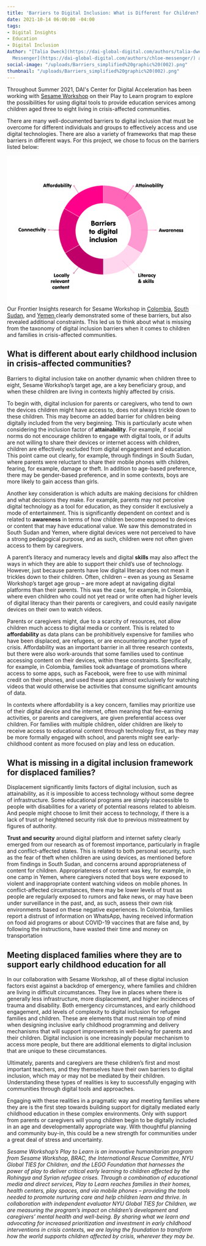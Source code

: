 ```yaml
---
title: 'Barriers to Digital Inclusion: What is Different for Children?'
date: 2021-10-14 06:00:00 -04:00
tags:
- Digital Insights
- Education
- Digital Inclusion
Author: "[Talia Dweck](https://dai-global-digital.com/authors/talia-dweck/), [Chloe
  Messenger](https://dai-global-digital.com/authors/chloe-messenger/) and [Anne Hand](https://dai-global-digital.com/authors/anne-hand/)"
social-image: "/uploads/Barriers_simplified%20graphic%20(002).png"
thumbnail: "/uploads/Barriers_simplified%20graphic%20(002).png"
---
```


Throughout Summer 2021, DAI's Center for Digital Acceleration has been working with [Sesame Workshop](https://www.sesameworkshop.org/what-we-do/refugee-response) on their Play to Learn program to explore the possibilities for using digital tools to provide education services among children aged three to eight living in crisis-affected communities.

There are many well-documented barriers to digital inclusion that must be overcome for different individuals and groups to effectively access and use digital technologies. There are also a variety of frameworks that map these barriers in different ways. For this project, we chose to focus on the barriers listed below: 

![Barriers_simplified graphic (002).png](/uploads/Barriers_simplified%20graphic%20(002).png)Our Frontier Insights research for Sesame Workshop in [Colombia](https://dai-global-digital.com/frontier-insights-colombia-understanding-childrens-digital-access.html?utm_source=related-box), [South Sudan](https://dai-global-digital.com/frontier-insights-south-sudan-understanding-childrens-digital-access.html?utm_source=related-box), and [Yemen ](https://dai-global-digital.com/frontier-insights-yemen-understanding-childrens-digital-access.html)clearly demonstrated some of these barriers, but also revealed additional constraints. This led us to think about what is missing from the taxonomy of digital inclusion barriers when it comes to children and families in crisis-affected communities.

<!--more-->

## What is different about early childhood inclusion in crisis-affected communities?

Barriers to digital inclusion take on another dynamic when children three to eight, Sesame Workshop’s target age, are a key beneficiary group, and when these children are living in contexts highly affected by crisis.

To begin with, digital inclusion for parents or caregivers, who tend to own the devices children might have access to, does not always trickle down to these children. This may become an added barrier for children being digitally included from the very beginning. This is particularly acute when considering the inclusion factor of **attainability**. For example, if social norms do not encourage children to engage with digital tools, or if adults are not willing to share their devices or internet access with children, children are effectively excluded from digital engagement and education. This point came out clearly, for example, through findings in South Sudan, where parents were reluctant to share their mobile phones with children, fearing, for example, damage or theft. In addition to age-based preference, there may be gender-based preference, and in some contexts, boys are more likely to gain access than girls.

Another key consideration is which adults are making decisions for children and what decisions they make. For example, parents may not perceive digital technology as a tool for education, as they consider it exclusively a mode of entertainment. This is significantly dependent on context and is related to **awareness** in terms of how children become exposed to devices or content that may have educational value. We saw this demonstrated in South Sudan and Yemen, where digital devices were not perceived to have a strong pedagogical purpose, and as such, children were not often given access to them by caregivers.

A parent’s literacy and numeracy levels and digital **skills** may also affect the ways in which they are able to support their child’s use of technology. However, just because parents have low digital literacy does not mean it trickles down to their children. Often, children – even as young as Sesame Workshop’s target age group – are more adept at navigating digital platforms than their parents. This was the case, for example, in Colombia, where even children who could not yet read or write often had higher levels of digital literacy than their parents or caregivers, and could easily navigate devices on their own to watch videos.

Parents or caregivers might, due to a scarcity of resources, not allow children much access to digital media or content. This is related to **affordability** as data plans can be prohibitively expensive for families who have been displaced, are refugees, or are encountering another type of crisis. Affordability was an important barrier in all three research contexts, but there were also work-arounds that some families used to continue accessing content on their devices, within these constraints. Specifically, for example, in Colombia, families took advantage of promotions where access to some apps, such as Facebook, were free to use with minimal credit on their phones, and used these apps almost exclusively for watching videos that would otherwise be activities that consume significant amounts of data.

In contexts where affordability is a key concern, families may prioritize use of their digital device and the internet, often meaning that fee-earning activities, or parents and caregivers, are given preferential access over children. For families with multiple children, older children are likely to receive access to educational content through technology first, as they may be more formally engaged with school, and parents might see early-childhood content as more focused on play and less on education.

## What is missing in a digital inclusion framework for displaced families?

Displacement significantly limits factors of digital inclusion, such as attainability, as it is impossible to access technology without some degree of infrastructure. Some educational programs are simply inaccessible to people with disabilities for a variety of potential reasons related to ableism. And people might choose to limit their access to technology, if there is a lack of trust or heightened security risk due to previous mistreatment by figures of authority.

**Trust and security** around digital platform and internet safety clearly emerged from our research as of foremost importance, particularly in fragile and conflict-affected states. This is related to both personal security, such as the fear of theft when children are using devices, as mentioned before from findings in South Sudan, and concerns around appropriateness of content for children. Appropriateness of content was key, for example, in one camp in Yemen, where caregivers noted that boys were exposed to violent and inappropriate content watching videos on mobile phones. In conflict-affected circumstances, there may be lower levels of trust as people are regularly exposed to rumors and fake news, or may have been under surveillance in the past, and, as such, assess their own risk environments based on these negative experiences. In Colombia, families report a distrust of information on WhatsApp, having received information on food aid programs or about COVID-19 vaccines that are false and, by following the instructions, have wasted their time and money on transportation

## Meeting displaced families where they are to support early childhood education for all

In our collaboration with Sesame Workshop, all of these digital inclusion factors exist against a backdrop of emergency, where families and children are living in difficult circumstances. They live in places where there is generally less infrastructure, more displacement, and higher incidences of trauma and disability. Both emergency circumstances, and early childhood engagement, add levels of complexity to digital inclusion for refugee families and children. These are elements that must remain top of mind when designing inclusive early childhood programming and delivery mechanisms that will support improvements in well-being for parents and their children. Digital inclusion is one increasingly popular mechanism to access more people, but there are additional elements to digital inclusion that are unique to these circumstances.

Ultimately, parents and caregivers are these children’s first and most important teachers, and they themselves have their own barriers to digital inclusion, which may or may not be mediated by their children. Understanding these types of realities is key to successfully engaging with communities through digital tools and approaches.

Engaging with these realities in a pragmatic way and meeting families where they are is the first step towards building support for digitally mediated early childhood education in these complex environments. Only with support from parents or caregivers will young children begin to be digitally included in an age and developmentally appropriate way. With thoughtful planning and community buy-in, this could be a new strength for communities under a great deal of stress and uncertainty.

*Sesame Workshop’s Play to Learn is an innovative humanitarian program from Sesame Workshop, BRAC, the International Rescue Committee, NYU Global TIES for Children, and the LEGO Foundation that harnesses the power of play to deliver critical early learning to children affected by the Rohingya and Syrian refugee crises. Through a combination of educational media and direct services, Play to Learn reaches families in their homes, health centers, play spaces, and via mobile phones – providing the tools needed to promote nurturing care and help children learn and thrive. In collaboration with independent evaluator NYU Global TIES for Children, we are measuring the program’s impact on children’s development and caregivers’ mental health and well-being. By sharing what we learn and advocating for increased prioritization and investment in early childhood interventions in crisis contexts, we are laying the foundation to transform how the world supports children affected by crisis, wherever they may be.*